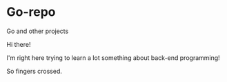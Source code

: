 # Go-repo
Go and other projects

Hi there! 

I'm right here trying to learn a lot something about back-end programming!

So fingers crossed.
